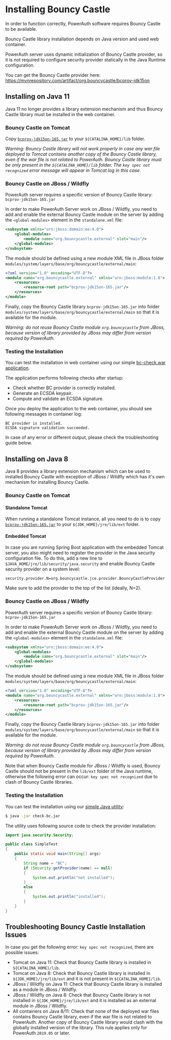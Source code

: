 # Installing Bouncy Castle

In order to function correctly, PowerAuth software requires Bouncy Castle to be available.

Bouncy Castle library installation depends on Java version and used web container.

PowerAuth server uses dynamic initialization of Bouncy Castle provider, so it is not required to configure security provider statically in the Java Runtime configuration.

You can get the Bouncy Castle provider here:
https://mvnrepository.com/artifact/org.bouncycastle/bcprov-jdk15on

## Installing on Java 11

Java 11 no longer provides a library extension mechanism and thus Bouncy Castle library must be installed in the web container.

### Bouncy Castle on Tomcat

Copy [`bcprov-jdk15on-165.jar`](https://mvnrepository.com/artifact/org.bouncycastle/bcprov-jdk15on) to your `${CATALINA_HOME}/lib` folder.

_Warning: Bouncy Castle library will not work properly in case any war file deployed to Tomcat contains another copy of the Bouncy Castle library, even if the war file is not related to PowerAuth.
Bouncy Castle library must be only present in the `${CATALINA_HOME}/lib` folder. The `key spec not recognized` error message will appear in Tomcat log in this case._

### Bouncy Castle on JBoss / Wildfly

PowerAuth server requires a specific version of Bouncy Castle library: `bcprov-jdk15on-165.jar`

In order to make PowerAuth Server work on JBoss / Wildfly, you need to add and enable the external Bouncy Castle module on the server
by adding the `<global-modules>` element in the `standalone.xml` file:

```xml
<subsystem xmlns="urn:jboss:domain:ee:4.0">
    <global-modules>
        <module name="org.bouncycastle.external" slot="main"/>
    </global-modules>
</subsystem>
```

The module should be defined using a new module XML file in JBoss folder `modules/system/layers/base/org/bouncycastle/external/main`:
```xml
<?xml version="1.0" encoding="UTF-8"?>
<module name="org.bouncycastle.external" xmlns="urn:jboss:module:1.8">
    <resources>
        <resource-root path="bcprov-jdk15on-165.jar"/>
    </resources>
</module>
```

Finally, copy the Bouncy Castle library `bcprov-jdk15on-165.jar` into folder  `modules/system/layers/base/org/bouncycastle/external/main` so that it is available for the module.

_Warning: do not reuse Bouncy Castle module `org.bouncycastle` from JBoss, because version of library provided by JBoss may differ from version required by PowerAuth._  

### Testing the Installation

You can test the installation in web container using our simple [bc-check.war application](https://github.com/wultra/powerauth-crypto/releases/download/0.23.0/check-bc.war).

The application performs following checks after startup:
- Check whether BC provider is correctly installed.
- Generate an ECSDA keypair.
- Compute and validate an ECSDA signature.

Once you deploy the application to the web container, you should see following messages in container log:
```
BC provider is installed.
ECSDA signature validation succeeded.
```

In case of any error or different output, please check the troubleshooting guide below.

## Installing on Java 8

Java 8 provides a library extension mechanism which can be used to installed Bouncy Castle with exception of JBoss / Wildfly which has it's own mechanism for installing Bouncy Castle.  

### Bouncy Castle on Tomcat

#### Standalone Tomcat

When running a standalone Tomcat instance, all you need to do is to copy [`bcprov-jdk15on-165.jar`](https://mvnrepository.com/artifact/org.bouncycastle/bcprov-jdk15on) to your `${JDK_HOME}/jre/lib/ext` folder.

#### Embedded Tomcat

In case you are running Spring Boot application with the embedded Tomcat server, you also might need to register the provider in the Java security configuration file. To do this, add a new line to `$JAVA_HOME/jre/lib/security/java.security` and enable Bouncy Castle security provider on a system level:

```
security.provider.N=org.bouncycastle.jce.provider.BouncyCastleProvider
```

Make sure to add the provider to the top of the list (ideally, N=2).

### Bouncy Castle on JBoss / Wildfly

PowerAuth server requires a specific version of Bouncy Castle library: `bcprov-jdk15on-165.jar`

In order to make PowerAuth Server work on JBoss / Wildfly, you need to add and enable the external Bouncy Castle module on the server
by adding the `<global-modules>` element in the `standalone.xml` file:

```xml
<subsystem xmlns="urn:jboss:domain:ee:4.0">
    <global-modules>
        <module name="org.bouncycastle.external" slot="main"/>
    </global-modules>
</subsystem>
```

The module should be defined using a new module XML file in JBoss folder `modules/system/layers/base/org/bouncycastle/external/main`:
```xml
<?xml version="1.0" encoding="UTF-8"?>
<module name="org.bouncycastle.external" xmlns="urn:jboss:module:1.8">
    <resources>
        <resource-root path="bcprov-jdk15on-165.jar"/>
    </resources>
</module>
```

Finally, copy the Bouncy Castle library `bcprov-jdk15on-165.jar` into folder  `modules/system/layers/base/org/bouncycastle/external/main` so that it is available for the module.

_Warning: do not reuse Bouncy Castle module `org.bouncycastle` from JBoss, because version of library provided by JBoss may differ from version required by PowerAuth._  

Note that when Bouncy Castle module for JBoss / Wildfly is used, Bouncy Castle should not be present in the `lib/ext` folder of the Java runtime, otherwise the following error can occur: `key spec not recognized` due to clash of Bouncy Castle libraries.

### Testing the Installation

You can test the installation using our [simple Java utility](./util/check-bc.jar):

```sh
$ java -jar check-bc.jar
```

The utility uses following source code to check the provider installation:

```java
import java.security.Security;

public class SimpleTest
{
    public static void main(String[] args)
    {
        String name = "BC";
        if (Security.getProvider(name) == null)
        {
            System.out.println("not installed");
        }
        else
        {
            System.out.println("installed");
        }
    }
}
```

## Troubleshooting Bouncy Castle Installation Issues

In case you get the following error: `key spec not recognized`, there are possible issues:

- Tomcat on Java 11: Check that Bouncy Castle library is installed in `${CATALINA_HOME}/lib`.
- Tomcat on Java 8: Check that Bouncy Castle library is installed in `${JDK_HOME}/jre/lib/ext` and it is not present in `${CATALINA_HOME}/lib`.
- JBoss / Wildfly on Java 11: Check that Bouncy Castle library is installed as a module in JBoss / Wildfly.
- JBoss / Wildfly on Java 8: Check that Bouncy Castle library is not installed in `${JDK_HOME}/jre/lib/ext` and it is installed as an external module in JBoss / Wildfly.
- All containers on Java 8/11: Check that none of the deployed war files contains Bouncy Castle library, even if the war file is not related to PowerAuth.
Another copy of Bouncy Castle library would clash with the globally installed version of the library. This rule applies only for PowerAuth `2019.05` or later.
